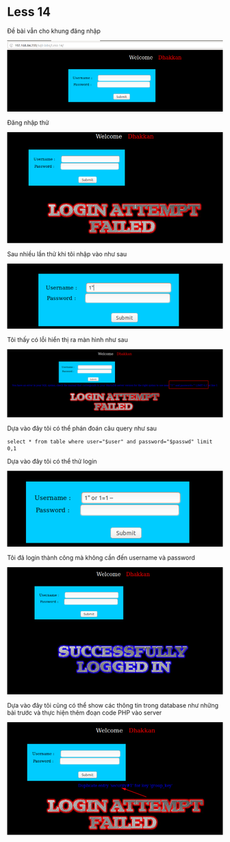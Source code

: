 # Less 14

Đề bài vẫn cho khung đăng nhập

![](../images/sqli-labs/Less-14/01.png)

Đăng nhập thử

![](../images/sqli-labs/Less-14/02.png)

Sau nhiều lần thử khi tôi nhập vào như sau

![](../images/sqli-labs/Less-14/03.png)

Tôi thấy có lỗi hiển thị ra màn hình như sau

![](../images/sqli-labs/Less-14/04.png)

Dựa vào đây tôi có thể phán đoán câu query như sau

```
select * from table where user="$user" and password="$passwd" limit 0,1
```

Dựa vào đây tôi có thể thử login

![](../images/sqli-labs/Less-14/05.png)

Tôi đã login thành công mà không cần đến username và password

![](../images/sqli-labs/Less-14/06.png)

Dựa vào đây tôi cũng có thể show các thông tin trong database như những bài trước và thực hiện thêm đoạn code PHP vào server

![](../images/sqli-labs/Less-14/07.png)